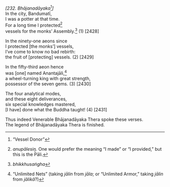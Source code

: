 *\[232. Bhājanadāyaka*[^1]*\]*  
In the city, Bandumatī,  
I was a potter at that time.  
For a long time I protected[^2]  
vessels for the monks’ Assembly.[^3] (1) \[2428\]

In the ninety-one aeons since  
I protected \[the monks’\] vessels,  
I’ve come to know no bad rebirth:  
the fruit of \[protecting\] vessels. (2) \[2429\]

In the fifty-third aeon hence  
was \[one\] named Anantajāli,[^4]  
a wheel-turning king with great strength,  
possessor of the seven gems. (3) \[2430\]

The four analytical modes,  
and these eight deliverances,  
six special knowledges mastered,  
\[I have\] done what the Buddha taught! (4) \[2431\]

Thus indeed Venerable Bhājanadāyaka Thera spoke these verses.  
The legend of Bhājanadāyaka Thera is finished.

[^1]: “Vessel Donor”

[^2]: *anupālesiŋ.* One would prefer the meaning “I made” or “I provided,” but this is the Pāli.

[^3]: *bhikkhusaṅgha*

[^4]: “Unlimited Nets” (taking *jālin* from *jāla*; or “Unlimited Armor,” taking *jālin* from *jālikā*?)
